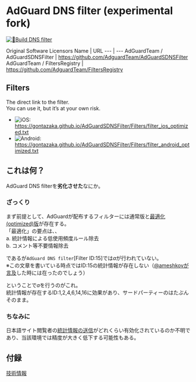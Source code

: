 # AdGuard DNS filter (experimental fork)

[![🔨Build DNS filter](https://github.com/gontazaka/AdGuardSDNSFilter/actions/workflows/workflow.yaml/badge.svg)](https://github.com/gontazaka/AdGuardSDNSFilter/actions/workflows/workflow.yaml)

Original Software Licensors
Name | URL
--- | ---
AdGuardTeam / AdGuardSDNSFilter | https://github.com/AdguardTeam/AdGuardSDNSFilter
AdGuardTeam / FiltersRegistry | https://github.com/AdguardTeam/FiltersRegistry

## Filters

The direct link to the filter.  
You can use it, but it’s at your own risk.  
- ![iOS:](https://img.shields.io/badge/iOS-black?style=flat&logo=apple) <https://gontazaka.github.io/AdGuardSDNSFilter/Filters/filter_ios_optimized.txt>  
- ![Android:](https://img.shields.io/badge/Android-whitesmoke?style=flat&logo=android) <https://gontazaka.github.io/AdGuardSDNSFilter/Filters/filter_android_optimized.txt>  

## これは何？

AdGuard DNS filterを**劣化させた**なにか。  

### ざっくり

まず前提として、AdGuardが配布するフィルターには通常版と[最適化(optimized)版](https://kb.adguard.com/en/general/how-to-create-your-own-ad-filters#hints-1)が存在する。  
「最適化」の要点は、、  
a. 統計情報による低使用頻度ルール除去  
b. コメント等不要情報除去  

であるが`AdGuard DNS filter`[Filter ID:15]では*a*が行われていない。  
※この文章を書いている時点ではID:15の統計情報が存在しない（[@ameshkovが言及](https://github.com/AdguardTeam/AdGuardSDNSFilter/issues/603#issuecomment-787500587)した時には在ったのでしょう）  
  
ということで*a*を行うのがこれ。  
統計情報が存在するID:1,2,4,6,14,16に効果があり、サードパーティーのはたぶんそのまま。

### ちなみに

日本語サイト閲覧者の[統計情報の送信](https://kb.adguard.com/en/general/filter-rules-statistics)がどれくらい有効化されているのか不明であり、当該環境では精度が大きく低下する可能性もある。

## 付録
[技術情報](./documents/technical.md)
